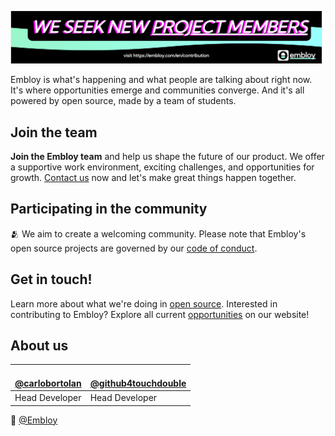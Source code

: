 ![Colorful Embloy logo in front of a textured horizontal banner](https://raw.githubusercontent.com/Embloy/.github/main/profile/linkedinbanner.png)

Embloy is what's happening and what people are talking about right now.
It's where opportunities emerge and communities converge.
And it's all powered by open source, made by a team of students.

## Join the team

__Join the Embloy team__ and help us shape the future of our product. We offer a supportive work environment, exciting challenges, and opportunities for growth. [Contact us](https://embloy.com/en/contribution) now and let's make great things happen together.


## Participating in the community

🫂 We aim to create a welcoming community. Please note that Embloy's open source projects are governed by our [code of conduct](https://github.com/embloy/.github/blob/main/code-of-conduct.md).

## Get in touch!

Learn more about what we're doing in [open source](https://embloy.com/en).
Interested in contributing to Embloy? Explore all current [opportunities](https://embloy.com/en/contribution) on our website!

## About us
| <a href="https://github.com/carlobortolan"><img src="https://avatars.githubusercontent.com/u/106114526?v=4?s=100" width="100px;" alt=""/><br />@carlobortolan</a> | <a href="https://github.com/github4touchdouble"><img src="https://avatars.githubusercontent.com/u/59091490?v=4?s=100" width="100px;" alt=""/><br />@github4touchdouble</a> |
|---|---|
| Head Developer | Head Developer |

👋  [@Embloy](https://linkedIn.com/company/embloy)
